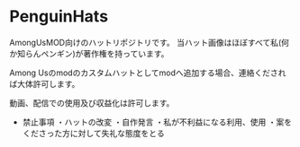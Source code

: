 # PenguinHats
AmongUsMOD向けのハットリポジトリです。
当ハット画像はほぼすべて私(何か知らんペンギン)が著作権を持っています。

Among Usのmodのカスタムハットとしてmodへ追加する場合、連絡くだされば大体許可します。


動画、配信での使用及び収益化は許可します。

- 禁止事項
・ハットの改変
・自作発言
・私が不利益になる利用、使用
・案をくださった方に対して失礼な態度をとる
